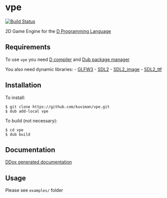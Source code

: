 vpe
===

[![Build Status](https://travis-ci.org/kuviman/vpe.svg?branch=master)](https://travis-ci.org/kuviman/vpe)

2D Game Engine for the [D Programming Language](http://dlang.org)

## Requirements

To use `vpe` you need [D compiler](http://dlang.org/download.html) and [Dub package manager](http://code.dlang.org/download)

You also need dynamic libraries:
	- [GLFW3](http://www.glfw.org/download.html)
	- [SDL2](https://www.libsdl.org/download-2.0.php)
	- [SDL2_image](https://www.libsdl.org/projects/SDL_image/)
	- [SDL2_ttf](https://www.libsdl.org/projects/SDL_ttf/)

## Installation

To install:
```
$ git clone https://github.com/kuviman/vpe.git
$ dub add-local vpe
```

To build (not necessary):
```
$ cd vpe
$ dub build
```

## Documentation

[DDox generated documentation](http://kuviman.github.io/vpe/)

## Usage

Please see `examples/` folder

